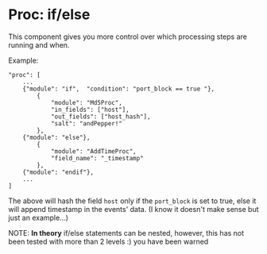 # Proc: if/else

This component gives you more control over which processing steps are running
and when.

Example:
```
"proc": [
    ...
    {"module": "if",  "condition": "port_block == true "},
        {
            "module": "Md5Proc",
            "in_fields": ["host"],
            "out_fields": ["host_hash"],
            "salt": "andPepper!"
        },
    {"module": "else"},
        {
            "module": "AddTimeProc",
            "field_name": "_timestamp"
        },
    {"module": "endif"},
    ...
]
```

The above will hash the field `host` only if the `port_block` is set to true,
else it will append timestamp in the events' data. (I know it doesn't make sense
but just an example...)

NOTE: **In theory** if/else statements can be nested, however, this has not been
tested with more than 2 levels :) you have been warned
